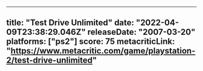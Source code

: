 
---
title: "Test Drive Unlimited"
date: "2022-04-09T23:38:29.046Z"
releaseDate: "2007-03-20"
platforms: ["ps2"]
score: 75
metacriticLink: "https://www.metacritic.com/game/playstation-2/test-drive-unlimited"
---
